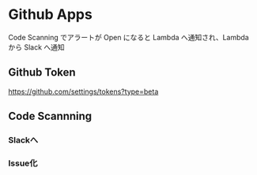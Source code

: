# Github Apps
Code Scanning でアラートが Open になると Lambda へ通知され、Lambda から Slack へ通知

## Github Token
https://github.com/settings/tokens?type=beta

## Code Scannning
### Slackへ

### Issue化
